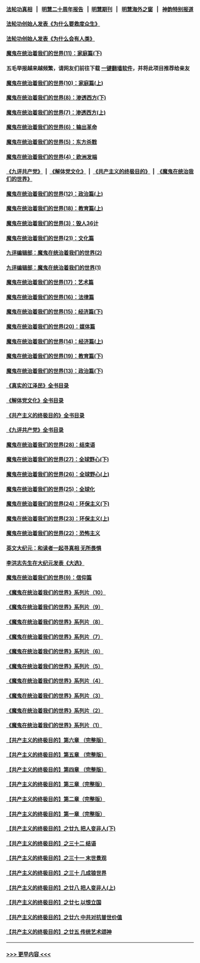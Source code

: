 #### [法轮功真相](https://github.com/gfw-breaker/truth/blob/master/README.md?t=0) &nbsp;&nbsp;|&nbsp;&nbsp; [明慧二十周年报告](https://github.com/gfw-breaker/mh-reports/blob/master/README.md?t=0) &nbsp;&nbsp;|&nbsp;&nbsp;[明慧期刊](https://github.com/gfw-breaker/mh-qikan) &nbsp;&nbsp;|&nbsp;&nbsp; [明慧海外之窗](https://github.com/gfw-breaker/mh-news/blob/master/README.md?t=0) &nbsp;&nbsp;|&nbsp;&nbsp; [神韵特别报道](https://github.com/gfw-breaker/mh-news/blob/master/shenyun.md?t=0)
#### [法轮功创始人发表《为什么要救度众生》](../pages/nsc422/n13975246.md?t=05201243) 
#### [法轮功创始人发表《为什么会有人类》](../pages/nsc422/n13912117.md?t=05201243) 
#### [魔鬼在统治着我们的世界(11)：家庭篇(下)](../pages/nsc422/n10440961.md?t=05201243) 
#### 五毛举报越来越频繁，请网友们前往下载 [一键翻墙软件](https://github.com/gfw-breaker/ssr-accounts)，并将此项目推荐给亲友
#### [魔鬼在统治着我们的世界(10)：家庭篇(上)](../pages/nsc422/n10435448.md?t=05201243) 
#### [魔鬼在统治着我们的世界(8)：渗透西方(下)](../pages/nsc422/n10429603.md?t=05201243) 
#### [魔鬼在统治着我们的世界(7)：渗透西方(上)](../pages/nsc422/n10426013.md?t=05201243) 
#### [魔鬼在统治着我们的世界(6)：输出革命](../pages/nsc422/n10421536.md?t=05201243) 
#### [魔鬼在统治着我们的世界(5)：东方杀戮](../pages/nsc422/n10417707.md?t=05201243) 
#### [魔鬼在统治着我们的世界(4)：欧洲发端](../pages/nsc422/n10414890.md?t=05201243) 
#### [《九评共产党》](https://github.com/begood0513/9ping.md/blob/master/README.md) &nbsp;|&nbsp; [《解体党文化》](../../../../jtdwh.md/blob/master/README.md)  &nbsp;|&nbsp; [《共产主义的终极目的》](../../../../gczydzjmd.md/blob/master/README.md) &nbsp;|&nbsp; [《魔鬼在统治我们的世界》](../../../../mgztzwmdsj.md/blob/master/README.md) 
#### [魔鬼在统治着我们的世界(12)：政治篇(上)](../pages/nsc422/n10444576.md?t=05201243) 
#### [魔鬼在统治着我们的世界(18)：教育篇(上)](../pages/nsc422/n10526970.md?t=05201243) 
#### [魔鬼在统治着我们的世界(3)：毁人36计](../pages/nsc422/n10411583.md?t=05201243) 
#### [魔鬼在统治着我们的世界(21)：文化篇](../pages/nsc422/n10597706.md?t=05201243) 
#### [九评编辑部：魔鬼在统治着我们的世界(2)](../pages/nsc422/n10410036.md?t=05201243) 
#### [九评编辑部：魔鬼在统治着我们的世界(1)](../pages/nsc422/n10406825.md?t=05201243) 
#### [魔鬼在统治着我们的世界(17)：艺术篇](../pages/nsc422/n10499093.md?t=05201243) 
#### [魔鬼在统治着我们的世界(16)：法律篇](../pages/nsc422/n10485969.md?t=05201243) 
#### [魔鬼在统治着我们的世界(15)：经济篇(下)](../pages/nsc422/n10469975.md?t=05201243) 
#### [魔鬼在统治着我们的世界(20)：媒体篇](../pages/nsc422/n10586579.md?t=05201243) 
#### [魔鬼在统治着我们的世界(14)：经济篇(上)](../pages/nsc422/n10457370.md?t=05201243) 
#### [魔鬼在统治着我们的世界(19)：教育篇(下)](../pages/nsc422/n10564808.md?t=05201243) 
#### [魔鬼在统治着我们的世界(13)：政治篇(下)](../pages/nsc422/n10448270.md?t=05201243) 
#### [《真实的江泽民》全书目录](../pages/nsc422/n13721399.md?t=05201243) 
#### [《解体党文化》全书目录](../pages/nsc422/n13721157.md?t=05201243) 
#### [《共产主义的终极目的》全书目录](../pages/nsc422/n13721048.md?t=05201243) 
#### [《九评共产党》全书目录](../pages/nsc422/n13708085.md?t=05201243) 
#### [魔鬼在统治着我们的世界(28)：结束语](../pages/nsc422/n10936246.md?t=05201243) 
#### [魔鬼在统治着我们的世界(27)：全球野心(下)](../pages/nsc422/n10928319.md?t=05201243) 
#### [魔鬼在统治着我们的世界(26)：全球野心(上)](../pages/nsc422/n10900318.md?t=05201243) 
#### [魔鬼在统治着我们的世界(25)：全球化](../pages/nsc422/n10788205.md?t=05201243) 
#### [魔鬼在统治着我们的世界(24)：环保主义(下)](../pages/nsc422/n10695307.md?t=05201243) 
#### [魔鬼在统治着我们的世界(23)：环保主义(上)](../pages/nsc422/n10688613.md?t=05201243) 
#### [魔鬼在统治着我们的世界(22)：恐怖主义](../pages/nsc422/n10614727.md?t=05201243) 
#### [英文大纪元：和读者一起寻真相 无所畏惧](../pages/nsc422/n12542027.md?t=05201243) 
#### [李洪志先生在大纪元发表《大选》](../pages/nsc422/n12534746.md?t=05201243) 
#### [魔鬼在统治着我们的世界(9)：信仰篇](../pages/nsc422/n10432159.md?t=05201243) 
#### [《魔鬼在统治着我们的世界》系列片（10）](../pages/nsc422/n12292670.md?t=05201243) 
#### [《魔鬼在统治着我们的世界》系列片（9）](../pages/nsc422/n12290859.md?t=05201243) 
#### [《魔鬼在统治着我们的世界》系列片（8）](../pages/nsc422/n12287445.md?t=05201243) 
#### [《魔鬼在统治着我们的世界》系列片（7）](../pages/nsc422/n12283425.md?t=05201243) 
#### [《魔鬼在统治着我们的世界》系列片（6）](../pages/nsc422/n12282314.md?t=05201243) 
#### [《魔鬼在统治着我们的世界》系列片（5）](../pages/nsc422/n12281419.md?t=05201243) 
#### [《魔鬼在统治着我们的世界》系列片（4）](../pages/nsc422/n12274024.md?t=05201243) 
#### [《魔鬼在统治着我们的世界》系列片（3）](../pages/nsc422/n12271322.md?t=05201243) 
#### [《魔鬼在统治着我们的世界》系列片（2）](../pages/nsc422/n12269049.md?t=05201243) 
#### [《魔鬼在统治着我们的世界》系列片（1）](../pages/nsc422/n12267575.md?t=05201243) 
#### [【共产主义的终极目的】第六章 （完整版）](../pages/nsc422/n11428913.md?t=05201243) 
#### [【共产主义的终极目的】第五章 （完整版）](../pages/nsc422/n11428912.md?t=05201243) 
#### [【共产主义的终极目的】第四章 （完整版）](../pages/nsc422/n11428907.md?t=05201243) 
#### [【共产主义的终极目的】第三章（完整版）](../pages/nsc422/n11428848.md?t=05201243) 
#### [【共产主义的终极目的】第二章（完整版）](../pages/nsc422/n11428831.md?t=05201243) 
#### [【共产主义的终极目的】第一章（完整版）](../pages/nsc422/n11417651.md?t=05201243) 
#### [【共产主义的终极目的】之廿九 把人变非人(下)](../pages/nsc422/n11344140.md?t=05201243) 
#### [【共产主义的终极目的】之三十二 结语](../pages/nsc422/n11360535.md?t=05201243) 
#### [【共产主义的终极目的】之三十一 末世景观](../pages/nsc422/n11351129.md?t=05201243) 
#### [【共产主义的终极目的】之三十 几成狼世界](../pages/nsc422/n11348280.md?t=05201243) 
#### [【共产主义的终极目的】之廿八 把人变非人(上)](../pages/nsc422/n11340492.md?t=05201243) 
#### [【共产主义的终极目的】之廿七 以恨立国](../pages/nsc422/n11336944.md?t=05201243) 
#### [【共产主义的终极目的】之廿六 中共对抗普世价值](../pages/nsc422/n11324785.md?t=05201243) 
#### [【共产主义的终极目的】之廿五 传统艺术颂神](../pages/nsc422/n11296396.md?t=05201243) 

----
#### [ >>> 更早内容 <<< ](../indexes/nsc422-earlier.md)
